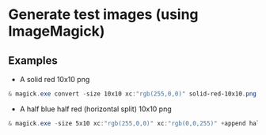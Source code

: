 # Generate test images (using ImageMagick)

## Examples

* A solid red 10x10 png

````powershell
& magick.exe convert -size 10x10 xc:"rgb(255,0,0)" solid-red-10x10.png
````

* A half blue half red (horizontal split) 10x10 png

````powershell
& magick.exe -size 5x10 xc:"rgb(255,0,0)" xc:"rgb(0,0,255)" +append half-red-blue-10x10.png
````
